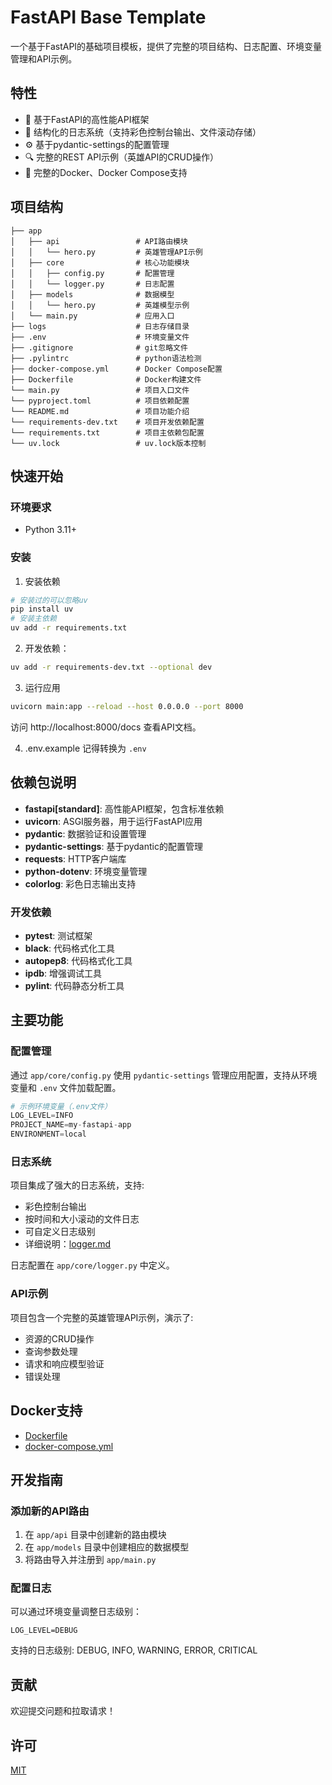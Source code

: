 # FastAPI Base Template

一个基于FastAPI的基础项目模板，提供了完整的项目结构、日志配置、环境变量管理和API示例。

## 特性

- 🚀 基于FastAPI的高性能API框架
- 📝 结构化的日志系统（支持彩色控制台输出、文件滚动存储）
- ⚙️ 基于pydantic-settings的配置管理
- 🔍 完整的REST API示例（英雄API的CRUD操作）
- 🐳 完整的Docker、Docker Compose支持

## 项目结构

```
├── app
│   ├── api                 # API路由模块
│   │   └── hero.py         # 英雄管理API示例
│   ├── core                # 核心功能模块
│   │   ├── config.py       # 配置管理
│   │   └── logger.py       # 日志配置
│   ├── models              # 数据模型
│   │   └── hero.py         # 英雄模型示例
│   └── main.py             # 应用入口
├── logs                    # 日志存储目录
├── .env                    # 环境变量文件
├── .gitignore              # git忽略文件
├── .pylintrc               # python语法检测
├── docker-compose.yml      # Docker Compose配置
├── Dockerfile              # Docker构建文件
└── main.py                 # 项目入口文件
└── pyproject.toml          # 项目依赖配置
└── README.md               # 项目功能介绍
└── requirements-dev.txt    # 项目开发依赖配置
└── requirements.txt        # 项目主依赖包配置
└── uv.lock                 # uv.lock版本控制
```

## 快速开始

### 环境要求

- Python 3.11+

### 安装

1. 安装依赖

```bash
# 安装过的可以忽略uv
pip install uv
# 安装主依赖
uv add -r requirements.txt
```

2. 开发依赖：

```bash
uv add -r requirements-dev.txt --optional dev
```

3. 运行应用

```bash
uvicorn main:app --reload --host 0.0.0.0 --port 8000
```

访问 http://localhost:8000/docs 查看API文档。

4. .env.example 记得转换为 `.env`


## 依赖包说明

- **fastapi[standard]**: 高性能API框架，包含标准依赖
- **uvicorn**: ASGI服务器，用于运行FastAPI应用
- **pydantic**: 数据验证和设置管理
- **pydantic-settings**: 基于pydantic的配置管理
- **requests**: HTTP客户端库
- **python-dotenv**: 环境变量管理
- **colorlog**: 彩色日志输出支持

### 开发依赖

- **pytest**: 测试框架
- **black**: 代码格式化工具
- **autopep8**: 代码格式化工具
- **ipdb**: 增强调试工具
- **pylint**: 代码静态分析工具

## 主要功能

### 配置管理

通过 `app/core/config.py` 使用 `pydantic-settings` 管理应用配置，支持从环境变量和 `.env` 文件加载配置。

```python
# 示例环境变量（.env文件）
LOG_LEVEL=INFO
PROJECT_NAME=my-fastapi-app
ENVIRONMENT=local
```

### 日志系统

项目集成了强大的日志系统，支持:

- 彩色控制台输出
- 按时间和大小滚动的文件日志
- 可自定义日志级别
- 详细说明：[logger.md](./docs/logger.md)

日志配置在 `app/core/logger.py` 中定义。

### API示例

项目包含一个完整的英雄管理API示例，演示了:

- 资源的CRUD操作
- 查询参数处理
- 请求和响应模型验证
- 错误处理

## Docker支持

* [Dockerfile](./Dockerfile)
* [docker-compose.yml](./docker-compose.yml)

## 开发指南

### 添加新的API路由

1. 在 `app/api` 目录中创建新的路由模块
2. 在 `app/models` 目录中创建相应的数据模型
3. 将路由导入并注册到 `app/main.py`

### 配置日志

可以通过环境变量调整日志级别：

```
LOG_LEVEL=DEBUG
```

支持的日志级别: DEBUG, INFO, WARNING, ERROR, CRITICAL

## 贡献

欢迎提交问题和拉取请求！

## 许可

[MIT](LICENSE)
